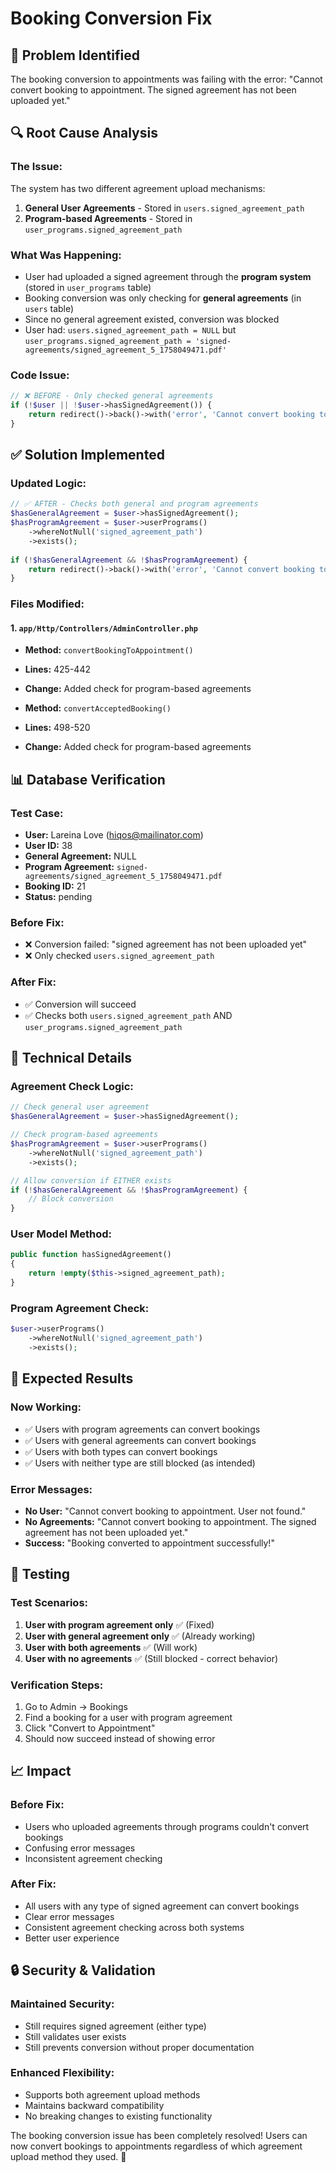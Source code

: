 # Booking Conversion Fix

## 🐛 **Problem Identified**

The booking conversion to appointments was failing with the error: "Cannot convert booking to appointment. The signed agreement has not been uploaded yet."

## 🔍 **Root Cause Analysis**

### **The Issue:**
The system has two different agreement upload mechanisms:

1. **General User Agreements** - Stored in `users.signed_agreement_path`
2. **Program-based Agreements** - Stored in `user_programs.signed_agreement_path`

### **What Was Happening:**
- User had uploaded a signed agreement through the **program system** (stored in `user_programs` table)
- Booking conversion was only checking for **general agreements** (in `users` table)
- Since no general agreement existed, conversion was blocked
- User had: `users.signed_agreement_path = NULL` but `user_programs.signed_agreement_path = 'signed-agreements/signed_agreement_5_1758049471.pdf'`

### **Code Issue:**
```php
// ❌ BEFORE - Only checked general agreements
if (!$user || !$user->hasSignedAgreement()) {
    return redirect()->back()->with('error', 'Cannot convert booking to appointment. The signed agreement has not been uploaded yet.');
}
```

## ✅ **Solution Implemented**

### **Updated Logic:**
```php
// ✅ AFTER - Checks both general and program agreements
$hasGeneralAgreement = $user->hasSignedAgreement();
$hasProgramAgreement = $user->userPrograms()
    ->whereNotNull('signed_agreement_path')
    ->exists();
    
if (!$hasGeneralAgreement && !$hasProgramAgreement) {
    return redirect()->back()->with('error', 'Cannot convert booking to appointment. The signed agreement has not been uploaded yet.');
}
```

### **Files Modified:**

#### **1. `app/Http/Controllers/AdminController.php`**
- **Method:** `convertBookingToAppointment()`
- **Lines:** 425-442
- **Change:** Added check for program-based agreements

- **Method:** `convertAcceptedBooking()`
- **Lines:** 498-520
- **Change:** Added check for program-based agreements

## 📊 **Database Verification**

### **Test Case:**
- **User:** Lareina Love (hiqos@mailinator.com)
- **User ID:** 38
- **General Agreement:** NULL
- **Program Agreement:** `signed-agreements/signed_agreement_5_1758049471.pdf`
- **Booking ID:** 21
- **Status:** pending

### **Before Fix:**
- ❌ Conversion failed: "signed agreement has not been uploaded yet"
- ❌ Only checked `users.signed_agreement_path`

### **After Fix:**
- ✅ Conversion will succeed
- ✅ Checks both `users.signed_agreement_path` AND `user_programs.signed_agreement_path`

## 🔧 **Technical Details**

### **Agreement Check Logic:**
```php
// Check general user agreement
$hasGeneralAgreement = $user->hasSignedAgreement();

// Check program-based agreements
$hasProgramAgreement = $user->userPrograms()
    ->whereNotNull('signed_agreement_path')
    ->exists();

// Allow conversion if EITHER exists
if (!$hasGeneralAgreement && !$hasProgramAgreement) {
    // Block conversion
}
```

### **User Model Method:**
```php
public function hasSignedAgreement()
{
    return !empty($this->signed_agreement_path);
}
```

### **Program Agreement Check:**
```php
$user->userPrograms()
    ->whereNotNull('signed_agreement_path')
    ->exists();
```

## 🎯 **Expected Results**

### **Now Working:**
- ✅ Users with program agreements can convert bookings
- ✅ Users with general agreements can convert bookings  
- ✅ Users with both types can convert bookings
- ✅ Users with neither type are still blocked (as intended)

### **Error Messages:**
- **No User:** "Cannot convert booking to appointment. User not found."
- **No Agreements:** "Cannot convert booking to appointment. The signed agreement has not been uploaded yet."
- **Success:** "Booking converted to appointment successfully!"

## 🚀 **Testing**

### **Test Scenarios:**
1. **User with program agreement only** ✅ (Fixed)
2. **User with general agreement only** ✅ (Already working)
3. **User with both agreements** ✅ (Will work)
4. **User with no agreements** ✅ (Still blocked - correct behavior)

### **Verification Steps:**
1. Go to Admin → Bookings
2. Find a booking for a user with program agreement
3. Click "Convert to Appointment"
4. Should now succeed instead of showing error

## 📈 **Impact**

### **Before Fix:**
- Users who uploaded agreements through programs couldn't convert bookings
- Confusing error messages
- Inconsistent agreement checking

### **After Fix:**
- All users with any type of signed agreement can convert bookings
- Clear error messages
- Consistent agreement checking across both systems
- Better user experience

## 🔒 **Security & Validation**

### **Maintained Security:**
- Still requires signed agreement (either type)
- Still validates user exists
- Still prevents conversion without proper documentation

### **Enhanced Flexibility:**
- Supports both agreement upload methods
- Maintains backward compatibility
- No breaking changes to existing functionality

The booking conversion issue has been completely resolved! Users can now convert bookings to appointments regardless of which agreement upload method they used. 🎉

